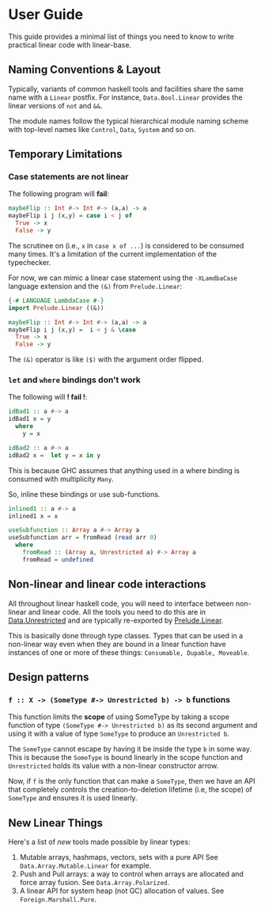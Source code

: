 # User Guide

This guide provides a minimal list of things you need
to know to write practical linear code with linear-base.

## Naming Conventions & Layout

Typically, variants of common haskell tools and facilities
share the same name with a `Linear` postfix. For instance,
`Data.Bool.Linear` provides the linear versions of `not`
and `&&`.

The module names follow the typical hierarchical module
naming scheme with top-level names like `Control`, `Data`, `System`
and so on.

## Temporary Limitations

### Case statements are not linear

The following program will **fail**:

```haskell
maybeFlip :: Int #-> Int #-> (a,a) -> a
maybeFlip i j (x,y) = case i < j of
  True -> x
  False -> y
```

The scrutinee on (i.e., `x` in
`case x of ...`) is considered to be consumed many times. It's a limitation of
the current implementation of the typechecker.

For now, we can mimic a linear case statement using the
`-XLamdbaCase` language extension and the `(&)` from `Prelude.Linear`:


```haskell
{-# LANGUAGE LambdaCase #-}
import Prelude.Linear ((&))

maybeFlip :: Int #-> Int #-> (a,a) -> a
maybeFlip i j (x,y) =  i < j & \case
  True -> x
  False -> y
```

The `(&)` operator is like `($)` with the argument order flipped.


### `let` and `where` bindings don't work

The following will **! fail !**:

```haskell
idBad1 :: a #-> a
idBad1 x = y
  where
    y = x

idBad2 :: a #-> a
idBad2 x =  let y = x in y
```

This is because GHC assumes that anything used in a where binding is consumed
with multiplicity `Many`.

So, inline these bindings or use sub-functions.

```haskell
inlined1 :: a #-> a
inlined1 x = x

useSubfunction :: Array a #-> Array a
useSubfunction arr = fromRead (read arr 0)
  where
    fromRead :: (Array a, Unrestricted a) #-> Array a
    fromRead = undefined
```

## Non-linear and linear code interactions

All throughout linear haskell code, you will need to interface
between non-linear and linear code. All the tools you need to do this
are in [Data.Unrestricted] and are typically re-exported by [Prelude.Linear].

This is basically done through type classes. Types that can be used in
a non-linear way even when they are bound in a linear function have
instances of one or more of these things: `Consumable, Dupable,
Moveable`.

## Design patterns

### `f :: X -> (SomeType #-> Unrestricted b) -> b` functions

This function limits the **scope** of using SomeType by taking
a scope function of type `(SomeType #-> Unrestricted b)`
as its second argument and using it with a value of type `SomeType` to
produce an `Unrestricted b`.

The `SomeType` cannot escape by having it be inside the type `b` 
in some way. This is because the `SomeType` is bound linearly in the scope
function and `Unrestricted` holds its value with a non-linear constructor
arrow.

Now, if `f` is the only function that can make a `SomeType`,
then we have an API that completely controls the creation-to-deletion
lifetime (i.e, the scope) of `SomeType` and ensures it is used linearly.

## New Linear Things

Here's a list of _new_ tools made possible by linear types:

  1. Mutable arrays, hashmaps, vectors, sets with a pure API
     See `Data.Array.Mutable.Linear` for example.
  2. Push and Pull arrays: a way to control when arrays are allocated
  and force array fusion. See `Data.Array.Polarized`.
  3. A linear API for system heap (not GC) allocation of values.
     See `Foreign.Marshall.Pure`.

[Data.Unrestricted]: https://github.com/tweag/linear-base/blob/master/src/Data/Unrestricted/Linear.hs
[Prelude.Linear]: https://github.com/tweag/linear-base/blob/master/src/Prelude/Linear.hs
